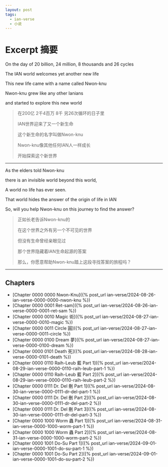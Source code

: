 ```yaml
---
layout: post
tags:
  - ian-verse
  - 小说
---
```


# Excerpt 摘要

On the day of 20 billion, 24 million, 8 thousands and 26 cycles

The IAN world welcomes yet another new life

This new life came with a name called Nwon-knu

Nwon-knu grew like any other Ianians

and started to explore this new world

> 在200亿 2千4百万 8千 另26次循环的日子里
>
> IAN世界迎来了又一个新生命
>
> 这个新生命的名字叫做Nwon-knu
>
> Nwon-knu像其他任何IAN人一样成长
>
> 开始探索这个新世界

---

As the elders told Nwon-knu

there is an invisible world beyond this world,

A world no life has ever seen.

That world hides the answer of the origin of life in IAN

So, will you help Nwon-knu on this journey to find the answer?

> 正如长老告诉Nwon-knu的
>
> 在这个世界之外有另一个不可见的世界
>
> 但没有生命曾经亲眼见过
>
> 那个世界隐藏着IAN生命起源的答案
>
> 那么，你愿意帮助Nwon-knu踏上这段寻找答案的旅程吗？

---

## Chapters

- [Chapter 0000 0000 Nwon-Knu]({% post_url ian-verse/2024-08-26-ian-verse-0000-0000-nwon-knu %})
- [Chapter 0000 0001 Ret-sam]({% post_url ian-verse/2024-08-26-ian-verse-0000-0001-ret-sam %})
- [Chapter 0000 0010 Magic 術]({% post_url ian-verse/2024-08-27-ian-verse-0000-0010-magic %})
- [Chapter 0000 0011 Circle 圓]({% post_url ian-verse/2024-08-27-ian-verse-0000-0011-circle %})
- [Chapter 0000 0100 Dream 夢]({% post_url ian-verse/2024-08-27-ian-verse-0000-0100-dream %})
- [Chapter 0000 0101 Death 死]({% post_url ian-verse/2024-08-28-ian-verse-0000-0101-death %})
- [Chapter 0000 0110 Raih-Leub 藍 Part 1]({% post_url ian-verse/2024-08-29-ian-verse-0000-0110-raih-leub-part-1 %})
- [Chapter 0000 0110 Raih-Leub 藍 Part 2]({% post_url ian-verse/2024-08-29-ian-verse-0000-0110-raih-leub-part-2 %})
- [Chapter 0000 0111 Dr. Del 刪 Part 1]({% post_url ian-verse/2024-08-30-ian-verse-0000-0111-dr-del-part-1 %})
- [Chapter 0000 0111 Dr. Del 刪 Part 2]({% post_url ian-verse/2024-08-30-ian-verse-0000-0111-dr-del-part-2 %})
- [Chapter 0000 0111 Dr. Del 刪 Part 3]({% post_url ian-verse/2024-08-30-ian-verse-0000-0111-dr-del-part-3 %})
- [Chapter 0000 1000 Worm 蟲 Part 1]({% post_url ian-verse/2024-08-31-ian-verse-0000-1000-worm-part-1 %})
- [Chapter 0000 1000 Worm 蟲 Part 2]({% post_url ian-verse/2024-08-31-ian-verse-0000-1000-worm-part-2 %})
- [Chapter 0000 1001 Do-Su Part 1]({% post_url ian-verse/2024-09-01-ian-verse-0000-1001-do-su-part-1 %})
- [Chapter 0000 1001 Do-Su Part 2]({% post_url ian-verse/2024-09-01-ian-verse-0000-1001-do-su-part-2 %})